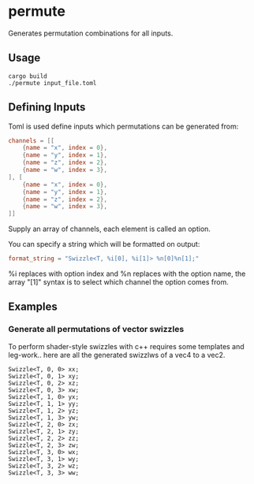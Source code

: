 # permute

Generates permutation combinations for all inputs.

## Usage

```shell
cargo build
./permute input_file.toml
```

## Defining Inputs

Toml is used define inputs which permutations can be generated from:

```toml
channels = [[ 
    {name = "x", index = 0}, 
    {name = "y", index = 1}, 
    {name = "z", index = 2}, 
    {name = "w", index = 3}, 
], [ 
    {name = "x", index = 0}, 
    {name = "y", index = 1}, 
    {name = "z", index = 2}, 
    {name = "w", index = 3}, 
]]
```

Supply an array of channels, each element is called an option.

You can specify a string which will be formatted on output:

```toml
format_string = "Swizzle<T, %i[0], %i[1]> %n[0]%n[1];"
```

%i replaces with option index and %n replaces with the option name, the array "[1]" syntax is to select which channel the option comes from.

## Examples
### Generate all permutations of vector swizzles 

To perform shader-style swizzles with c++ requires some templates and leg-work.. here are all the generated swizzlws of a vec4 to a vec2.

```shell
Swizzle<T, 0, 0> xx;
Swizzle<T, 0, 1> xy;
Swizzle<T, 0, 2> xz;
Swizzle<T, 0, 3> xw;
Swizzle<T, 1, 0> yx;
Swizzle<T, 1, 1> yy;
Swizzle<T, 1, 2> yz;
Swizzle<T, 1, 3> yw;
Swizzle<T, 2, 0> zx;
Swizzle<T, 2, 1> zy;
Swizzle<T, 2, 2> zz;
Swizzle<T, 2, 3> zw;
Swizzle<T, 3, 0> wx;
Swizzle<T, 3, 1> wy;
Swizzle<T, 3, 2> wz;
Swizzle<T, 3, 3> ww;
```
